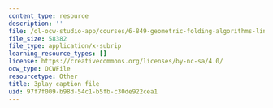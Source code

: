```yaml
---
content_type: resource
description: ''
file: /ol-ocw-studio-app/courses/6-849-geometric-folding-algorithms-linkages-origami-polyhedra-fall-2012/97f7f009b98d54c1b5fbc30de922cea1_OznepAivkkg.vtt
file_size: 58382
file_type: application/x-subrip
learning_resource_types: []
license: https://creativecommons.org/licenses/by-nc-sa/4.0/
ocw_type: OCWFile
resourcetype: Other
title: 3play caption file
uid: 97f7f009-b98d-54c1-b5fb-c30de922cea1
---
```

